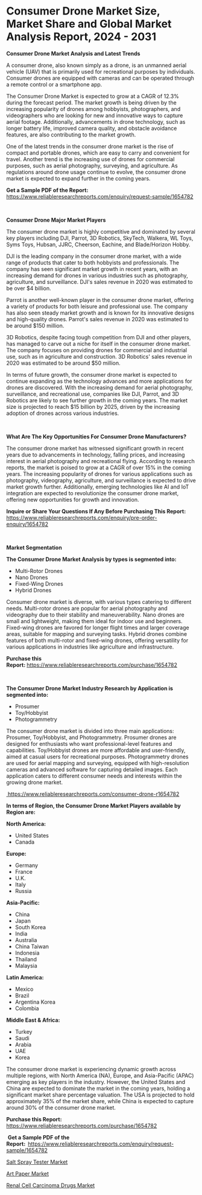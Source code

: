<p><h1>Consumer Drone Market Size, Market Share and Global Market Analysis Report, 2024 - 2031</h1></p><p><strong>Consumer Drone Market Analysis and Latest Trends</strong></p>
<p><p>A consumer drone, also known simply as a drone, is an unmanned aerial vehicle (UAV) that is primarily used for recreational purposes by individuals. Consumer drones are equipped with cameras and can be operated through a remote control or a smartphone app.</p><p>The Consumer Drone Market is expected to grow at a CAGR of 12.3% during the forecast period. The market growth is being driven by the increasing popularity of drones among hobbyists, photographers, and videographers who are looking for new and innovative ways to capture aerial footage. Additionally, advancements in drone technology, such as longer battery life, improved camera quality, and obstacle avoidance features, are also contributing to the market growth.</p><p>One of the latest trends in the consumer drone market is the rise of compact and portable drones, which are easy to carry and convenient for travel. Another trend is the increasing use of drones for commercial purposes, such as aerial photography, surveying, and agriculture. As regulations around drone usage continue to evolve, the consumer drone market is expected to expand further in the coming years.</p></p>
<p><strong>Get a Sample PDF of the Report:&nbsp;</strong> <a href="https://www.reliableresearchreports.com/enquiry/request-sample/1654782">https://www.reliableresearchreports.com/enquiry/request-sample/1654782</a></p>
<p>&nbsp;</p>
<p><strong>Consumer Drone Major Market Players</strong></p>
<p><p>The consumer drone market is highly competitive and dominated by several key players including DJI, Parrot, 3D Robotics, SkyTech, Walkera, WL Toys, Syms Toys, Hubsan, JJRC, Cheerson, Eachine, and Blade/Horizon Hobby.</p><p>DJI is the leading company in the consumer drone market, with a wide range of products that cater to both hobbyists and professionals. The company has seen significant market growth in recent years, with an increasing demand for drones in various industries such as photography, agriculture, and surveillance. DJI's sales revenue in 2020 was estimated to be over $4 billion.</p><p>Parrot is another well-known player in the consumer drone market, offering a variety of products for both leisure and professional use. The company has also seen steady market growth and is known for its innovative designs and high-quality drones. Parrot's sales revenue in 2020 was estimated to be around $150 million.</p><p>3D Robotics, despite facing tough competition from DJI and other players, has managed to carve out a niche for itself in the consumer drone market. The company focuses on providing drones for commercial and industrial use, such as in agriculture and construction. 3D Robotics' sales revenue in 2020 was estimated to be around $50 million.</p><p>In terms of future growth, the consumer drone market is expected to continue expanding as the technology advances and more applications for drones are discovered. With the increasing demand for aerial photography, surveillance, and recreational use, companies like DJI, Parrot, and 3D Robotics are likely to see further growth in the coming years. The market size is projected to reach $15 billion by 2025, driven by the increasing adoption of drones across various industries.</p></p>
<p>&nbsp;</p>
<p><strong>What Are The Key Opportunities For Consumer Drone Manufacturers?</strong></p>
<p><p>The consumer drone market has witnessed significant growth in recent years due to advancements in technology, falling prices, and increasing interest in aerial photography and recreational flying. According to research reports, the market is poised to grow at a CAGR of over 15% in the coming years. The increasing popularity of drones for various applications such as photography, videography, agriculture, and surveillance is expected to drive market growth further. Additionally, emerging technologies like AI and IoT integration are expected to revolutionize the consumer drone market, offering new opportunities for growth and innovation.</p></p>
<p><strong>Inquire or Share Your Questions If Any Before Purchasing This Report:</strong> <a href="https://www.reliableresearchreports.com/enquiry/pre-order-enquiry/1654782">https://www.reliableresearchreports.com/enquiry/pre-order-enquiry/1654782</a></p>
<p>&nbsp;</p>
<p><strong>Market Segmentation</strong></p>
<p><strong>The Consumer Drone Market Analysis by types is segmented into:</strong></p>
<p><ul><li>Multi-Rotor Drones</li><li>Nano Drones</li><li>Fixed-Wing Drones</li><li>Hybrid Drones</li></ul></p>
<p><p>Consumer drone market is diverse, with various types catering to different needs. Multi-rotor drones are popular for aerial photography and videography due to their stability and maneuverability. Nano drones are small and lightweight, making them ideal for indoor use and beginners. Fixed-wing drones are favored for longer flight times and larger coverage areas, suitable for mapping and surveying tasks. Hybrid drones combine features of both multi-rotor and fixed-wing drones, offering versatility for various applications in industries like agriculture and infrastructure.</p></p>
<p><strong>Purchase this Report:&nbsp;</strong><a href="https://www.reliableresearchreports.com/purchase/1654782">https://www.reliableresearchreports.com/purchase/1654782</a></p>
<p>&nbsp;</p>
<p><strong>The Consumer Drone Market Industry Research by Application is segmented into:</strong></p>
<p><ul><li>Prosumer</li><li>Toy/Hobbyist</li><li>Photogrammetry</li></ul></p>
<p><p>The consumer drone market is divided into three main applications: Prosumer, Toy/Hobbyist, and Photogrammetry. Prosumer drones are designed for enthusiasts who want professional-level features and capabilities. Toy/Hobbyist drones are more affordable and user-friendly, aimed at casual users for recreational purposes. Photogrammetry drones are used for aerial mapping and surveying, equipped with high-resolution cameras and advanced software for capturing detailed images. Each application caters to different consumer needs and interests within the growing drone market.</p></p>
<p><a href="https://www.reliableresearchreports.com/consumer-drone-r1654782">&nbsp;https://www.reliableresearchreports.com/consumer-drone-r1654782</a></p>
<p><strong>In terms of Region, the Consumer Drone Market Players available by Region are:</strong></p>
<p>
    <p> <strong> North America: </strong>
        <ul>
            <li>United States</li>
            <li>Canada</li>
        </ul>
        </p> 
    <p> <strong> Europe: </strong>
        <ul>
            <li>Germany</li>
            <li>France</li>
            <li>U.K.</li>
            <li>Italy</li>
            <li>Russia</li>
        </ul>
        </p> 
    <p> <strong> Asia-Pacific: </strong>
        <ul>
            <li>China</li>
            <li>Japan</li>
            <li>South Korea</li>
            <li>India</li>
            <li>Australia</li>
            <li>China Taiwan</li>
            <li>Indonesia</li>
            <li>Thailand</li>
            <li>Malaysia</li>
        </ul>
        </p> 
    <p> <strong> Latin America: </strong>
        <ul>
            <li>Mexico</li>
            <li>Brazil</li>
            <li>Argentina Korea</li>
            <li>Colombia</li>
        </ul>
        </p> 
    <p> <strong> Middle East & Africa: </strong>
        <ul>
            <li>Turkey</li>
            <li>Saudi</li>
            <li>Arabia</li>
            <li>UAE</li>
            <li>Korea</li>
        </ul>
    </p>
    </p>
<p><p>The consumer drone market is experiencing dynamic growth across multiple regions, with North America (NA), Europe, and Asia-Pacific (APAC) emerging as key players in the industry. However, the United States and China are expected to dominate the market in the coming years, holding a significant market share percentage valuation. The USA is projected to hold approximately 35% of the market share, while China is expected to capture around 30% of the consumer drone market.</p></p>
<p><strong>Purchase this Report: </strong><a href="https://www.reliableresearchreports.com/purchase/1654782">https://www.reliableresearchreports.com/purchase/1654782</a></p>
<p>&nbsp;<strong>Get a Sample PDF of the Report:&nbsp;&nbsp;</strong><a href="https://www.reliableresearchreports.com/enquiry/request-sample/1654782">https://www.reliableresearchreports.com/enquiry/request-sample/1654782</a></p>
<p><strong></strong></p>
<p><p><a href="https://www.linkedin.com/pulse/salt-spray-tester-market-insight-trends-growth-forecasted-from-o9hcc">Salt Spray Tester Market</a></p><p><a href="https://www.linkedin.com/pulse/art-paper-market-research-report-its-history-forecast-2024-q0gye">Art Paper Market</a></p><p><a href="https://www.linkedin.com/pulse/renal-cell-carcinoma-drugs-market-size-trends-complete-industry-lqjsf">Renal Cell Carcinoma Drugs Market</a></p></p>